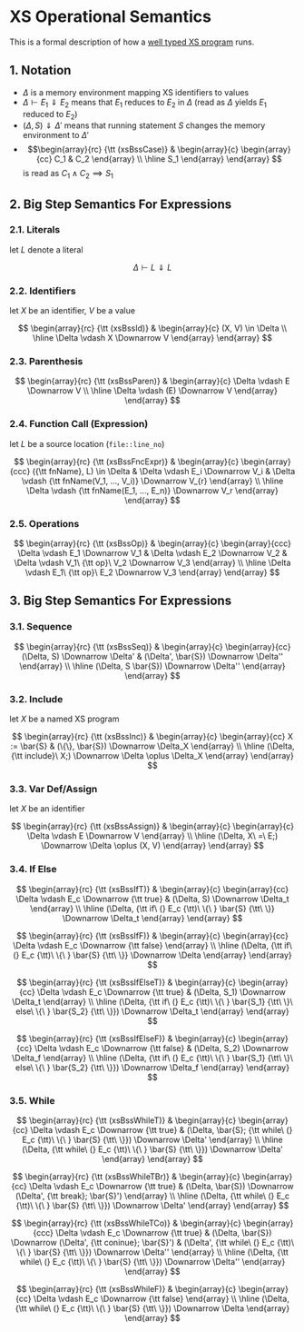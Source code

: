 # XS Operational Semantics

This is a formal description of how a [well typed XS program](../static/xs_type_chk.md#11-well-typed-programs) runs.

## 1. Notation

- $\Delta$ is a memory environment mapping XS identifiers to values
- $\Delta \vdash E_1 \Downarrow E_2$ means that $E_1$ reduces to $E_2$ in $\Delta$ (read as $\Delta$ yields $E_1$ reduced to $E_2$)
- $(\Delta, S) \Downarrow \Delta'$ means that running statement $S$ changes the memory environment to $\Delta'$
- $$\begin{array}{rc}
    {\tt (xsBssCase)} & \begin{array}{c}
    \begin{array}{cc} C_1 & C_2 \end{array}
    \\ \hline
    S_1
    \end{array}
    \end{array}
    $$ is read as $C_1 \land C_2 \implies S_1$

## 2. Big Step Semantics For Expressions

### 2.1. Literals

let $L$ denote a literal

$$
\Delta \vdash L \Downarrow L
$$

### 2.2. Identifiers

let $X$ be an identifier, $V$ be a value

$$
\begin{array}{rc}
    {\tt (xsBssId)} & \begin{array}{c}
        (X, V) \in \Delta
        \\ \hline
        \Delta \vdash X \Downarrow V
    \end{array}
\end{array}
$$

### 2.3. Parenthesis

$$
\begin{array}{rc}
    {\tt (xsBssParen)} & \begin{array}{c}
        \Delta \vdash E \Downarrow V
        \\ \hline
        \Delta \vdash (E) \Downarrow V
    \end{array}
\end{array}
$$

### 2.4. Function Call (Expression)

let $L$ be a source location (`file::line_no`)

$$
\begin{array}{rc}
    {\tt (xsBssFncExpr)} & \begin{array}{c}
        \begin{array}{ccc}
            ({\tt fnName}, L) \in \Delta
            & \Delta \vdash E_i \Downarrow V_i
            & \Delta \vdash {\tt fnName(V_1, ..., V_i)} \Downarrow V_{r}
        \end{array}
        \\ \hline
        \Delta \vdash {\tt fnName(E_1, ..., E_n)} \Downarrow V_r
    \end{array}
\end{array}
$$

### 2.5. Operations

$$
\begin{array}{rc}
    {\tt (xsBssOp)} & \begin{array}{c}
        \begin{array}{ccc}
            \Delta \vdash E_1 \Downarrow V_1
            & \Delta \vdash E_2 \Downarrow V_2
            & \Delta \vdash V_1\ {\tt op}\ V_2 \Downarrow V_3
        \end{array}
        \\ \hline
        \Delta \vdash E_1\ {\tt op}\ E_2 \Downarrow V_3
    \end{array}
\end{array}
$$

## 3. Big Step Semantics For Expressions

### 3.1. Sequence

$$
\begin{array}{rc}
    {\tt (xsBssSeq)} & \begin{array}{c}
        \begin{array}{cc}
            (\Delta, S) \Downarrow \Delta'
            & (\Delta', \bar{S}) \Downarrow \Delta''
        \end{array}
        \\ \hline
        (\Delta, S \bar{S}) \Downarrow \Delta''
    \end{array}
\end{array}
$$

### 3.2. Include

let $X$ be a named XS program

$$
\begin{array}{rc}
    {\tt (xsBssInc)} & \begin{array}{c}
        \begin{array}{cc}
            X := \bar{S}
            & (\{\}, \bar{S}) \Downarrow \Delta_X
        \end{array}
        \\ \hline
        (\Delta, {\tt include}\ X;) \Downarrow \Delta \oplus \Delta_X
    \end{array}
\end{array}
$$

### 3.3. Var Def/Assign

let $X$ be an identifier

$$
\begin{array}{rc}
    {\tt (xsBssAssign)} & \begin{array}{c}
        \begin{array}{c}
            \Delta \vdash E \Downarrow V
        \end{array}
        \\ \hline
        (\Delta, X\ =\ E;) \Downarrow \Delta \oplus (X, V)
    \end{array}
\end{array}
$$

### 3.4. If Else

$$
\begin{array}{rc}
    {\tt (xsBssIfT)} & \begin{array}{c}
        \begin{array}{cc}
            \Delta \vdash E_c \Downarrow {\tt true}
            & (\Delta, S) \Downarrow \Delta_t
        \end{array}
        \\ \hline
        (\Delta, {\tt if\ (} E_c {\tt)\ \{\ } \bar{S} {\tt\ \}} \Downarrow \Delta_t
    \end{array}
\end{array}
$$

$$
\begin{array}{rc}
    {\tt (xsBssIfF)} & \begin{array}{c}
        \begin{array}{cc}
            \Delta \vdash E_c \Downarrow {\tt false}
        \end{array}
        \\ \hline
        (\Delta, {\tt if\ (} E_c {\tt)\ \{\ } \bar{S} {\tt\ \}} \Downarrow \Delta
    \end{array}
\end{array}
$$

$$
\begin{array}{rc}
    {\tt (xsBssIfElseT)} & \begin{array}{c}
        \begin{array}{cc}
            \Delta \vdash E_c \Downarrow {\tt true}
            & (\Delta, S_1) \Downarrow \Delta_t
        \end{array}
        \\ \hline
        (\Delta, {\tt if\ (} E_c {\tt)\ \{\ } \bar{S_1} {\tt\ \}\ else\ \{\ } \bar{S_2} {\tt\ \}}) \Downarrow \Delta_t
    \end{array}
\end{array}
$$

$$
\begin{array}{rc}
    {\tt (xsBssIfElseF)} & \begin{array}{c}
        \begin{array}{cc}
            \Delta \vdash E_c \Downarrow {\tt false}
            & (\Delta, S_2) \Downarrow \Delta_f
        \end{array}
        \\ \hline
        (\Delta, {\tt if\ (} E_c {\tt)\ \{\ } \bar{S_1} {\tt\ \}\ else\ \{\ } \bar{S_2} {\tt\ \}}) \Downarrow \Delta_f
    \end{array}
\end{array}
$$

### 3.5. While

$$
\begin{array}{rc}
    {\tt (xsBssWhileT)} & \begin{array}{c}
        \begin{array}{cc}
            \Delta \vdash E_c \Downarrow {\tt true}
            & (\Delta, \bar{S}; {\tt while\ (} E_c {\tt)\ \{\ } \bar{S} {\tt\ \}}) \Downarrow \Delta'
        \end{array}
        \\ \hline
        (\Delta, {\tt while\ (} E_c {\tt)\ \{\ } \bar{S} {\tt\ \}}) \Downarrow \Delta'
    \end{array}
\end{array}
$$

$$
\begin{array}{rc}
    {\tt (xsBssWhileTBr)} & \begin{array}{c}
        \begin{array}{cc}
            \Delta \vdash E_c \Downarrow {\tt true}
            & (\Delta, \bar{S}) \Downarrow (\Delta', {\tt break}; \bar{S}')
        \end{array}
        \\ \hline
        (\Delta, {\tt while\ (} E_c {\tt)\ \{\ } \bar{S} {\tt\ \}}) \Downarrow \Delta'
    \end{array}
\end{array}
$$

$$
\begin{array}{rc}
    {\tt (xsBssWhileTCo)} & \begin{array}{c}
        \begin{array}{ccc}
            \Delta \vdash E_c \Downarrow {\tt true}
            & (\Delta, \bar{S}) \Downarrow (\Delta', {\tt coninue}; \bar{S}')
            & (\Delta', {\tt while\ (} E_c {\tt)\ \{\ } \bar{S} {\tt\ \}}) \Downarrow \Delta''
        \end{array}
        \\ \hline
        (\Delta, {\tt while\ (} E_c {\tt)\ \{\ } \bar{S} {\tt\ \}}) \Downarrow \Delta''
    \end{array}
\end{array}
$$

$$
\begin{array}{rc}
    {\tt (xsBssWhileF)} & \begin{array}{c}
        \begin{array}{cc}
            \Delta \vdash E_c \Downarrow {\tt false}
        \end{array}
        \\ \hline
        (\Delta, {\tt while\ (} E_c {\tt)\ \{\ } \bar{S} {\tt\ \}}) \Downarrow \Delta
    \end{array}
\end{array}
$$

